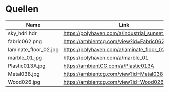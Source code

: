 # Quellen

|Name|Link|
|---|---|
|sky_hdri.hdr|https://polyhaven.com/a/industrial_sunset_puresky|
|fabric062.png|https://ambientcg.com/view?id=Fabric062|
|laminate_floor_02.jpg|https://polyhaven.com/a/laminate_floor_02|
|marble_01.jpg|https://polyhaven.com/a/marble_01|
|Plastic013A.jpg|https://ambientCG.com/a/Plastic013A|
|Metal038.jpg|https://ambientcg.com/view?id=Metal038|
|Wood026.jpg|https://ambientcg.com/view?id=Wood026|